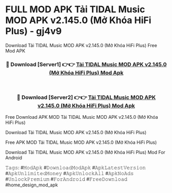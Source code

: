 # FULL MOD APK Tải TIDAL Music MOD APK v2.145.0 (Mở Khóa HiFi Plus) - gj4v9
Download Tải TIDAL Music MOD APK v2.145.0 (Mở Khóa HiFi Plus) Free Mod APK

<div align="center">
<h3>🔴 Download [Server1] 👉👉 <a href="https://apk-comot.site?title=Tải_TIDAL_Music_MOD_APK_v2.145.0_(Mở_Khóa_HiFi_Plus)">Tải TIDAL Music MOD APK v2.145.0 (Mở Khóa HiFi Plus) Mod Apk</a></h3><br>

<h3>🔴 Download [Server2] 👉👉 <a href="https://apk-comot.site?title=Tải_TIDAL_Music_MOD_APK_v2.145.0_(Mở_Khóa_HiFi_Plus)">Tải TIDAL Music MOD APK v2.145.0 (Mở Khóa HiFi Plus) Mod Apk</a></h3>
</div>


Free Download APK MOD Tải TIDAL Music MOD APK v2.145.0 (Mở Khóa HiFi Plus)

Download Tải TIDAL Music MOD APK v2.145.0 (Mở Khóa HiFi Plus) 

Free APK MOD Tải TIDAL Music MOD APK v2.145.0 (Mở Khóa HiFi Plus) 

Download Tải TIDAL Music MOD APK v2.145.0 (Mở Khóa HiFi Plus) Mod For Android

𝚃𝚊𝚐𝚜: #𝙼𝚘𝚍𝙰𝚙𝚔 #𝙳𝚘𝚠𝚗𝚕𝚘𝚊𝚍𝙼𝚘𝚍𝙰𝚙𝚔 #𝙰𝚙𝚔𝙻𝚊𝚝𝚎𝚜𝚝𝚅𝚎𝚛𝚜𝚒𝚘𝚗 #𝙰𝚙𝚔𝚄𝚗𝚕𝚒𝚖𝚒𝚝𝚎𝚍𝙼𝚘𝚗𝚎𝚢 #𝙰𝚙𝚔𝚄𝚗𝚕𝚘𝚌𝚔𝙰𝚕𝚕 #𝙰𝚙𝚔𝙽𝚘𝙰𝚍𝚜 #𝚄𝚗𝚕𝚘𝚌𝚔𝙿𝚛𝚎𝚖𝚒𝚞𝚖 #𝙵𝚘𝚛𝙰𝚗𝚍𝚛𝚘𝚒𝚍 #𝙵𝚛𝚎𝚎𝙳𝚘𝚠𝚗𝚕𝚘𝚊𝚍 #home_design_mod_apk